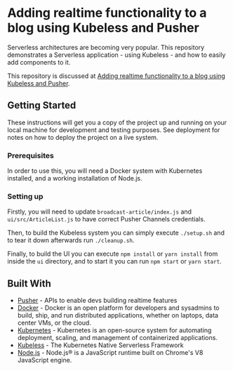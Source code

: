 # Adding realtime functionality to a blog using Kubeless and Pusher

Serverless architectures are becoming very popular. This repository demonstrates a Serverless application - using Kubeless - and how to easily add components to it.

This repository is discussed at [Adding realtime functionality to a blog using Kubeless and Pusher](https://pusher.com/tutorials/realtime-blog-kubeless).

## Getting Started

These instructions will get you a copy of the project up and running on your local machine for development and testing purposes. See deployment for notes on how to deploy the project on a live system.

### Prerequisites

In order to use this, you will need a Docker system with Kubernetes installed, and a working installation of Node.js.

### Setting up

Firstly, you will need to update `broadcast-article/index.js` and `ui/src/ArticleList.js` to have correct Pusher Channels credentials.

Then, to build the Kubeless system you can simply execute `./setup.sh` and to tear it down afterwards run `./cleanup.sh`.

Finally, to build the UI you can execute `npm install` or `yarn install` from inside the `ui` directory, and to start it you can run `npm start` or `yarn start`.

## Built With

* [Pusher](https://pusher.com/) - APIs to enable devs building realtime features
* [Docker](https://www.docker.com/) - Docker is an open platform for developers and sysadmins to build, ship, and run distributed applications, whether on laptops, data center VMs, or the cloud.
* [Kubernetes](https://kubernetes.io/) - Kubernetes is an open-source system for automating deployment, scaling, and management of containerized applications.
* [Kubeless](https://kubeless.io/) - The Kubernetes Native Serverless Framework
* [Node.js](https://nodejs.org/en/) - Node.js® is a JavaScript runtime built on Chrome's V8 JavaScript engine.



